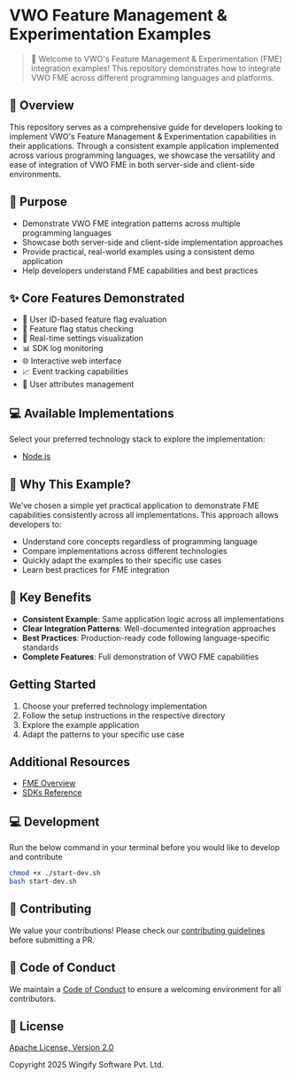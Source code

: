# VWO Feature Management & Experimentation Examples

> 🚀 Welcome to VWO's Feature Management & Experimentation (FME) integration examples! This repository demonstrates how to integrate VWO FME across different programming languages and platforms.

## 📖 Overview

This repository serves as a comprehensive guide for developers looking to implement VWO's Feature Management & Experimentation capabilities in their applications. Through a consistent example application implemented across various programming languages, we showcase the versatility and ease of integration of VWO FME in both server-side and client-side environments.

## 🎯 Purpose

- Demonstrate VWO FME integration patterns across multiple programming languages
- Showcase both server-side and client-side implementation approaches
- Provide practical, real-world examples using a consistent demo application
- Help developers understand FME capabilities and best practices

## ✨ Core Features Demonstrated

- 🎯 User ID-based feature flag evaluation
- 🚦 Feature flag status checking
- 🔄 Real-time settings visualization
- 📊 SDK log monitoring
- 🌐 Interactive web interface
- 📈 Event tracking capabilities
- 🎨 User attributes management

## 💻 Available Implementations

Select your preferred technology stack to explore the implementation:

- [Node.js](https://github.com/wingify/vwo-fme-examples/tree/master/node)

## 🌟 Why This Example?

We've chosen a simple yet practical application to demonstrate FME capabilities consistently across all implementations. This approach allows developers to:

- Understand core concepts regardless of programming language
- Compare implementations across different technologies
- Quickly adapt the examples to their specific use cases
- Learn best practices for FME integration

## 🔑 Key Benefits

- **Consistent Example**: Same application logic across all implementations
- **Clear Integration Patterns**: Well-documented integration approaches
- **Best Practices**: Production-ready code following language-specific standards
- **Complete Features**: Full demonstration of VWO FME capabilities

## Getting Started

1. Choose your preferred technology implementation
2. Follow the setup instructions in the respective directory
3. Explore the example application
4. Adapt the patterns to your specific use case

## Additional Resources

- [FME Overview](https://developers.vwo.com/v2/docs/fme-overview)
- [SDKs Reference](https://developers.vwo.com/v2/docs/sdks-release-info)

## 💻 Development

Run the below command in your terminal before you would like to develop and contribute

```bash
chmod +x ./start-dev.sh
bash start-dev.sh
```

## 🤝 Contributing

We value your contributions! Please check our [contributing guidelines](https://github.com/wingify/vwo-fme-examples/blob/master/CONTRIBUTING.md) before submitting a PR.

## 📜 Code of Conduct

We maintain a [Code of Conduct](https://github.com/wingify/vwo-fme-examples/blob/master/CODE_OF_CONDUCT.md) to ensure a welcoming environment for all contributors.

## 📄 License

[Apache License, Version 2.0](https://github.com/wingify/vwo-fme-examples/blob/master/LICENSE)

Copyright 2025 Wingify Software Pvt. Ltd.
